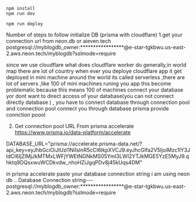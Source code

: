 ```
npm install
npm run dev
```

```
npm run deploy
```
Number of steps to follow initialize DB (prisma with cloudflare)
1.get your connection url from neon.db or aieven.tech
postgresql://myblogdb_owner:*****************@e-star-tgkbwu.us-east-2.aws.neon.tech/myblogdb?sslmode=require

since we use cloudflare what does cloudflare worker do generally,in world map there are lot of country when ever you deploye cloudflare app it get deployed in mini machine around the world its called serverless ,there are lot of servers ,like 100 of mini machines runing you app this become problematic because this means 100 of machines connect your database yor dont want to direct access of your database(you can not connect directly database ) , you have to connect database through connection pool and connection pool connect you through database
prisma provide connction poool 


2. Get connection pool URL From prisma accelerate
https://www.prisma.io/data-platform/accelerate

DATABASE_URL="prisma://accelerate.prisma-data.net/?api_key=eyJhbGciOiJIUzI1NiIsInR5cCI6IkpXVCJ9.eyJhcGlfa2V5IjoiMzc1lY3JldCI6IjZlMjJkMTMxLWFjYWEtNGNkMS05YmI3LWI2YTJkMGE5YzE5MyJ9.qhktq9DQsxwuWCDkvdw_nhoHZiJgqPDv8j45kUqs4DM"

in prisma accelerate paste your database connection string i am using neon db ..
Database Connection string---
postgresql://myblogdb_owner:*****************@e-star-tgkbwu.us-east-2.aws.neon.tech/myblogdb?sslmode=require
